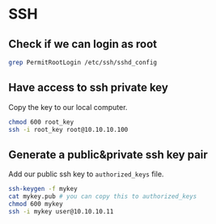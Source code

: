 # SSH

## Check if we can login as root

```bash
grep PermitRootLogin /etc/ssh/sshd_config
```

## Have access to ssh private key

Copy the key to our local computer.

```bash
chmod 600 root_key
ssh -i root_key root@10.10.10.100
```

## Generate a public&private ssh key pair

Add our public ssh key to `authorized_keys` file.

```bash
ssh-keygen -f mykey
cat mykey.pub # you can copy this to authorized_keys
chmod 600 mykey
ssh -i mykey user@10.10.10.11
```